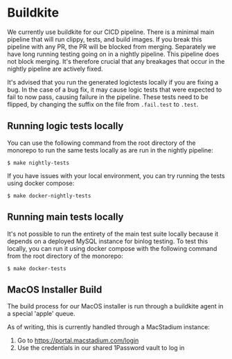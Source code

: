# Buildkite

We currently use buildkite for our CICD pipeline. There is a minimal main
pipeline that will run clippy, tests, and build images. If you break this
pipeline with any PR, the PR will be blocked from merging. Separately we have
long running testing going on in a nightly pipeline. This pipeline does not
block merging. It's therefore crucial that any breakages that occur in the
nightly pipeline are actively fixed.

It's advised that you run the generated logictests locally if you are
fixing a bug. In the case of a bug fix, it may cause logic tests that were
expected to fail to now pass, causing failure in the pipeline. These tests need
to be flipped, by changing the suffix on the file from `.fail.test` to `.test`.

## Running logic tests locally

You can use the following command from the root directory of the monorepo to run the same tests locally as are run in
the nightly pipeline:

```
$ make nightly-tests
```

If you have issues with your local environment, you can try running the tests
using docker compose:

```
$ make docker-nightly-tests

```

## Running main tests locally

It's not possible to run the entirety of the main test suite locally because it
depends on a deployed MySQL instance for binlog testing. To test this locally,
you can run it using docker compose with the following command from the root
directory of the monorepo:

```
$ make docker-tests
```

## MacOS Installer Build
The build process for our MacOS installer is run through a buildkite agent in a special 'apple' queue.

As of writing, this is currently handled through a MacStadium instance:
 1. Go to https://portal.macstadium.com/login
 2. Use the credentials in our shared 1Password vault to log in
